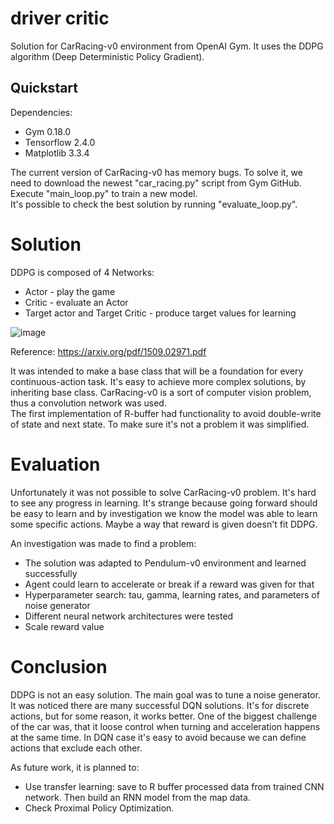 # driver critic
Solution for CarRacing-v0 environment from OpenAI Gym. It uses the DDPG algorithm (Deep Deterministic Policy Gradient).

## Quickstart
Dependencies:
* Gym 0.18.0
* Tensorflow 2.4.0
* Matplotlib 3.3.4

The current version of CarRacing-v0 has memory bugs. To solve it, we need to download the newest "car_racing.py" script from Gym GitHub.<br/>
Execute "main_loop.py" to train a new model.<br/>
It's possible to check the best solution by running "evaluate_loop.py".

# Solution
DDPG is composed of 4 Networks:
* Actor - play the game
* Critic - evaluate an Actor
* Target actor and Target Critic - produce target values for learning

![image](https://user-images.githubusercontent.com/6407844/111140756-ffdf5080-8582-11eb-8372-8764c0c0e1d9.png)

Reference:
https://arxiv.org/pdf/1509.02971.pdf

It was intended to make a base class that will be a foundation for every continuous-action task. It's easy to achieve more complex solutions, by inheriting base class.  CarRacing-v0 is a sort of computer vision problem, thus a convolution network was used.<br/>
The first implementation of R-buffer had functionality to avoid double-write of state and next state. To make sure it's not a problem it was simplified.


# Evaluation
Unfortunately  it was not possible to solve CarRacing-v0 problem.
It's hard to see any progress in learning. It's strange because going forward should be easy to learn and by investigation we know the model was able to learn some specific actions. Maybe a way that reward is given doesn't fit DDPG.

An investigation was made to find a problem:
* The solution was adapted to Pendulum-v0 environment and learned successfully
* Agent could learn to accelerate or break if a reward was given for that
* Hyperparameter search: tau, gamma, learning rates, and parameters of noise generator
* Different neural network architectures were tested
* Scale reward value

# Conclusion
DDPG is not an easy solution. The main goal was to tune a noise generator. It was noticed there are many successful DQN solutions. It's for discrete actions, but for some reason, it works better. One of the biggest challenge of the car was, that it loose control when turning and acceleration happens at the same time. In DQN case it's easy to avoid because we can define actions that exclude each other.

As future work, it is planned to:
* Use transfer learning: save to R buffer processed data from trained CNN network. Then build an RNN model from the map data.
* Check Proximal Policy Optimization.
